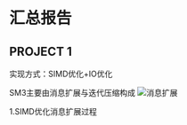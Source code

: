 # 汇总报告
## PROJECT 1

实现方式：SIMD优化+IO优化<br>

SM3主要由消息扩展与迭代压缩构成
![消息扩展](https://github.com/Star-Leeee/homework-group-120/assets/139939885/b27a095a-6de9-422d-8cb3-23f297803711)

1.SIMD优化消息扩展过程<br>
